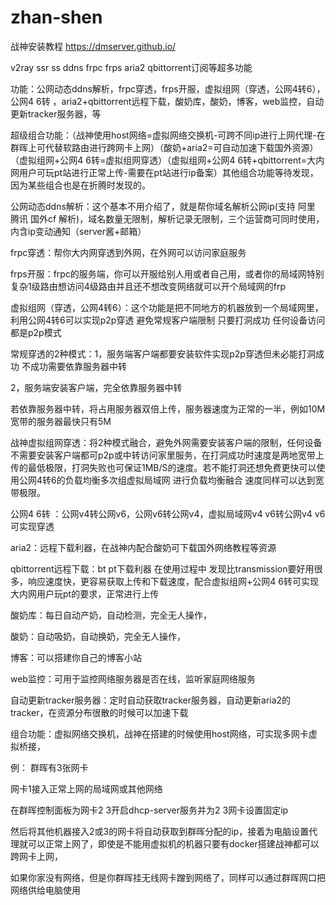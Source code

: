 # zhan-shen
战神安装教程  https://dmserver.github.io/

v2ray ssr ss ddns frpc frps aria2 qbittorrent订阅等超多功能

功能：公网动态ddns解析，frpc穿透，frps开服，虚拟组网（穿透，公网4转6），公网4 6转 ，aria2+qbittorrent远程下载，酸奶库，酸奶，博客，web监控，自动更新tracker服务器，等

超级组合功能：（战神使用host网络=虚拟网络交换机-可跨不同ip进行上网代理-在群晖上可代替软路由进行跨网卡上网）（酸奶+aria2=可自动加速下载国外资源）（虚拟组网+公网4 6转=虚拟组网穿透）（虚拟组网+公网4 6转+qbittorrent=大内网用户可玩pt站进行正常上传-需要在pt站进行ip备案）其他组合功能等待发现，因为某些组合也是在折腾时发现的。

 

公网动态ddns解析：这个基本不用介绍了，就是帮你域名解析公网ip(支持 阿里 腾讯 国外cf 解析)，域名数量无限制，解析记录无限制，三个运营商可同时使用，内含ip变动通知（server酱+邮箱）

frpc穿透：帮你大内网穿透到外网，在外网可以访问家庭服务

frps开服：frpc的服务端，你可以开服给别人用或者自己用，或者你的局域网特别复杂1级路由想访问4级路由并且还不想改变网络就可以开个局域网的frp

虚拟组网（穿透，公网4转6）：这个功能是把不同地方的机器放到一个局域网里，利用公网4转6可以实现p2p穿透 避免常规客户端限制 只要打洞成功 任何设备访问都是p2p模式

 

常规穿透的2种模式：1，服务端客户端都要安装软件实现p2p穿透但未必能打洞成功 不成功需要依靠服务器中转

2，服务端安装客户端，完全依靠服务器中转

若依靠服务器中转，将占用服务器双倍上传，服务器速度为正常的一半，例如10M宽带的服务器最快只有5M

战神虚拟组网穿透：将2种模式融合，避免外网需要安装客户端的限制，任何设备不需要安装客户端都可p2p或中转访问家里服务，在打洞成功时速度是两地宽带上传的最低极限，打洞失败也可保证1MB/S的速度。若不能打洞还想免费更快可以使用公网4转6的负载均衡多次组虚拟局域网 进行负载均衡融合 速度同样可以达到宽带极限。

 

公网4 6转 ：公网v4转公网v6，公网v6转公网v4，虚拟局域网v4 v6转公网v4 v6可实现穿透

aria2：远程下载利器，在战神内配合酸奶可下载国外网络教程等资源

qbittorrent远程下载：bt pt下载利器 在使用过程中 发现比transmission要好用很多，响应速度快，更容易获取上传和下载速度，配合虚拟组网+公网4 6转可实现大内网用户玩pt的要求，正常进行上传

酸奶库：每日自动产奶，自动检测，完全无人操作，

酸奶：自动吸奶，自动换奶，完全无人操作，

博客：可以搭建你自己的博客小站

web监控：可用于监控网络服务器是否在线，监听家庭网络服务

自动更新tracker服务器：定时自动获取tracker服务器，自动更新aria2的tracker，在资源分布很散的时候可以加速下载

组合功能：虚拟网络交换机，战神在搭建的时候使用host网络，可实现多网卡虚拟桥接，

例： 群晖有3张网卡

网卡1接入正常上网的局域网或其他网络

在群晖控制面板为网卡2 3开启dhcp-server服务并为2 3网卡设置固定ip

然后将其他机器接入2或3的网卡将自动获取到群晖分配的ip，接着为电脑设置代理就可以正常上网了，即使是不能用虚拟机的机器只要有docker搭建战神都可以跨网卡上网，

如果你家没有网络，但是你群晖挂无线网卡蹭到网络了，同样可以通过群晖网口把网络供给电脑使用
